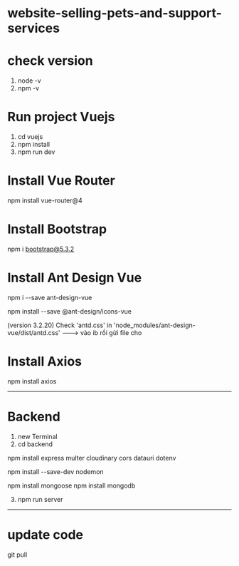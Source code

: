 # website-selling-pets-and-support-services
# check version
1. node -v
2. npm -v

# Run project Vuejs
1. cd vuejs
2. npm install
3. npm run dev


# Install Vue Router
npm install vue-router@4

# Install Bootstrap
npm i bootstrap@5.3.2

# Install Ant Design Vue 
npm i --save ant-design-vue

npm install --save @ant-design/icons-vue

(version 3.2.20)
Check 'antd.css' in 'node_modules/ant-design-vue/dist/antd.css' ---> vào ib rồi gửi file cho

# Install Axios
npm install axios

------------
# Backend
1. new Terminal
2. cd backend

npm install express multer cloudinary cors datauri dotenv

npm install --save-dev nodemon

npm install mongoose
npm install mongodb

3. npm run server


-------------
# update code
git pull

